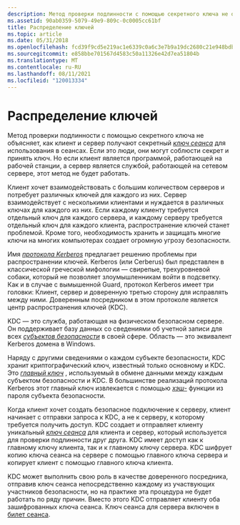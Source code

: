 ```yaml
---
description: Метод проверки подлинности с помощью секретного ключа не объясняет, как клиент и сервер получают секретный ключ сеанса для использования в сеансах.
ms.assetid: 90ab0359-5079-49e9-809c-0c0005cc61bf
title: Распределение ключей
ms.topic: article
ms.date: 05/31/2018
ms.openlocfilehash: fcd39f9cd5e219ac1e6339c0a6c3e7b9a19dc2680c21e948bdb979af791719a6
ms.sourcegitcommit: e858bbe701567d4583c50a11326e42d7ea51804b
ms.translationtype: MT
ms.contentlocale: ru-RU
ms.lasthandoff: 08/11/2021
ms.locfileid: "120013334"
---
```

# <a name="key-distribution"></a>Распределение ключей

Метод проверки подлинности с помощью секретного ключа не объясняет, как клиент и сервер получают секретный [*ключ сеанса*](../secgloss/s-gly.md) для использования в сеансах. Если это люди, они могут соблюсти секрет и принять ключ. Но если клиент является программой, работающей на рабочей станции, а сервер является службой, работающей на сетевом сервере, этот метод не будет работать.

Клиент хочет взаимодействовать с большим количеством серверов и потребует различных ключей для каждого из них. Сервер взаимодействует с несколькими клиентами и нуждается в различных ключах для каждого из них. Если каждому клиенту требуется отдельный ключ для каждого сервера, и каждому серверу требуется отдельный ключ для каждого клиента, распространение ключей станет проблемой. Кроме того, необходимость хранить и защищать многие ключи на многих компьютерах создает огромную угрозу безопасности.

Имя [*протокола Kerberos*](../secgloss/k-gly.md) предлагает решению проблемы при распространении ключей. Kerberos (или Cerberus) был представлен в классической греческой мифологии — свирепые, трехуровневой собаки, который не позволяет злоумышленникам войти в подсветку. Как и в случае с вымышенной Guard, протокол Kerberos имеет три головки: Клиент, сервер и доверенную третью сторону для исправлять между ними. Доверенным посредником в этом протоколе является центр распространения ключей (KDC).

KDC — это служба, работающая на физическом безопасном сервере. Он поддерживает базу данных со сведениями об учетной записи для всех [*субъектов безопасности*](../secgloss/s-gly.md) в своей сфере. Область — это эквивалент Kerberos домена в Windows.

Наряду с другими сведениями о каждом субъекте безопасности, KDC хранит криптографический ключ, известный только основному и KDC. Это [*главный ключ*](../secgloss/m-gly.md) , используемый в обмене данными между каждым субъектом безопасности и KDC. В большинстве реализаций протокола Kerberos этот главный ключ извлекается с помощью [*хэш-*](../secgloss/h-gly.md) функции из пароля субъекта безопасности.

Когда клиент хочет создать безопасное подключение к серверу, клиент начинает с отправки запроса к KDC, а не к серверу, к которому требуется получить доступ. KDC создает и отправляет клиенту уникальный [*ключ сеанса*](../secgloss/s-gly.md) для клиента и сервер, который используется для проверки подлинности друг друга. KDC имеет доступ как к главному ключу клиента, так и к главному ключу сервера. KDC шифрует копию ключа сеанса на сервере с помощью главного ключа сервера и копирует клиент с помощью главного ключа клиента.

KDC может выполнить свою роль в качестве доверенного посредника, отправив ключ сеанса непосредственно каждому из участвующих участников безопасности, но на практике эта процедура не будет работать по ряду причин. Вместо этого KDC отправляет клиенту оба зашифрованных ключа сеанса. Ключ сеанса для сервера включен в [билет сеанса](session-tickets.md).

 

 

